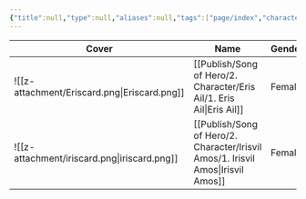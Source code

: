 ```yaml
---
{"title":null,"type":null,"aliases":null,"tags":["page/index","character","page"],"cssclasses":["paper","justified"],"created":"20/10/2024 - 04:58 PM","updated":"21/10/2024 - 11:03 AM","encoded":"Character%20Index.md","link":null,"publish":true,"path":"Publish/Song of Hero/2.  Character/Character Index.md","permalink":"/publish/song-of-hero/2-character/character-index/","PassFrontmatter":true}
---
```



| Cover                                        | Name                                                                                 | Gender | Status |
| -------------------------------------------- | ------------------------------------------------------------------------------------ | ------ | ------ |
| ![[z-attachment/Eriscard.png\|Eriscard.png]] | [[Publish/Song of Hero/2.  Character/Eris Ail/1. Eris Ail\|Eris Ail]]             | Female | Alive  |
| ![[z-attachment/iriscard.png\|iriscard.png]] | [[Publish/Song of Hero/2.  Character/Irisvil Amos/1. Irisvil Amos\|Irisvil Amos]] | Female | Alive  |



